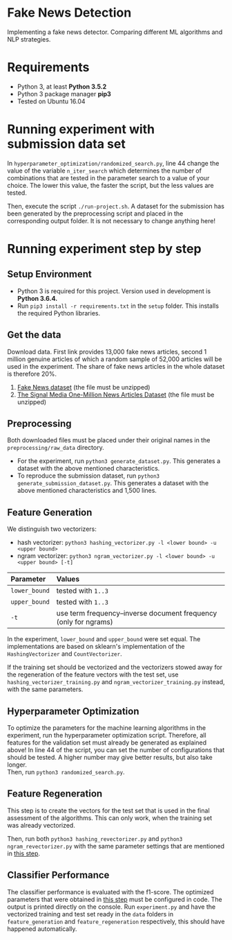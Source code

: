 # Fake News Detection
Implementing a fake news detector. Comparing different ML algorithms and NLP strategies.

# Requirements
* Python 3, at least **Python 3.5.2**
* Python 3 package manager **pip3**
* Tested on Ubuntu 16.04

# Running experiment with submission data set
In `hyperparameter_optimization/randomized_search.py`, line 44 change the value of the variable `n_iter_search` which 
determines the number of combinations that are tested in the parameter search to a value of your choice. The lower 
this value, the faster the script, but the less values are tested.

Then, execute the script `./run-project.sh`. A dataset for the submission has been generated by the preprocessing 
script and placed in the corresponding output folder. It is not necessary to change anything here!

# Running experiment step by step
## Setup Environment
* Python 3 is required for this project. Version used in development is **Python 3.6.4.**
* Run `pip3 install -r requirements.txt` in the `setup` folder. This installs the required Python libraries.
## Get the data
Download data. First link provides 13,000 fake news articles, second 1 million genuine articles of which 
a random sample of 52,000 articles will be used in the experiment. The share of fake news articles in the whole dataset
is therefore 20%. 
1. [Fake News dataset](https://www.kaggle.com/mrisdal/fake-news/data) (the file must be unzipped)
1. [The Signal Media One-Million News Articles Dataset](http://research.signalmedia.co/newsir16/signal-dataset.html) 
(the file must be unzipped)
## Preprocessing
Both downloaded files must be placed under their original names in the `preprocessing/raw_data` directory. 
* For the experiment, run `python3 generate_dataset.py`. This generates a dataset with the above mentioned 
characteristics.
* To reproduce the submission dataset, run `python3 generate_submission_dataset.py`. This generates a dataset with the 
above mentioned characteristics and 1,500 lines.
## Feature Generation
We distinguish two vectorizers: 
* hash vectorizer: `python3 hashing_vectorizer.py -l <lower bound> -u <upper bound>` 
* ngram vectorizer: `python3 ngram_vectorizer.py -l <lower bound> -u <upper bound> [-t]`

| Parameter|Values|
| :------------- |:-------------|
| `lower_bound` | tested with `1..3` |
| `upper_bound` | tested with `1..3` |
| `-t` | use term frequency–inverse document frequency (only for ngrams)|

In the experiment, `lower_bound` and `upper_bound` were set equal. The implementations are based on sklearn's 
implementation of the `HashingVectorizer` and `CountVectorizer`.

If the training set should be vectorized and the vectorizers stowed away for the regeneration 
of the feature vectors with the test set, use `hashing_vectorizer_training.py` and `ngram_vectorizer_training.py` 
instead, with the same parameters.

## Hyperparameter Optimization
To optimize the parameters for the machine learning algorithms in the experiment, run the hyperparameter optimization
 script. Therefore, all features for the validation set must already be generated as explained above! In line 44 of 
 the script, you can set the number of configurations that should be tested. A higher number may give better results,
  but also take longer.   
Then, run `python3 randomized_search.py`. 

## Feature Regeneration
This step is to create the vectors for the test set that is used in the final assessment of the algorithms. This can 
only work, when the training set was already vectorized.

Then, run both `python3 hashing_revectorizer.py` and `python3 ngram_revectorizer.py` with the same parameter settings
 that are mentioned in [this step](#feature-generation).
 
## Classifier Performance
The classifier performance is evaluated with the f1-score. The optimized parameters that were obtained in [this step](#hyperparameter-optimization) 
 must be configured in code. The output is printed directly on the console.
 Run `experiment.py` and have the vectorized training and test set ready in the `data` folders in 
 `feature_generation` and `feature_regeneration` respectively, this should have happened automatically.